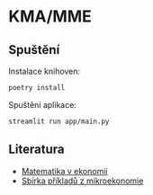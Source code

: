# KMA/MME

## Spuštění

Instalace knihoven:

```bash
poetry install
```

Spuštění aplikace:

```bash
streamlit run app/main.py
```

## Literatura

- [Matematika v ekonomii](http://projects.math.slu.cz/AM/activ/soubory/opory/MatVEkon.pdf)
- [Sbírka příkladů z mikroekonomie](https://dspace5.zcu.cz/bitstream/11025/38479/1/sbirka-prikladu-z-MIKR2.pdf)
